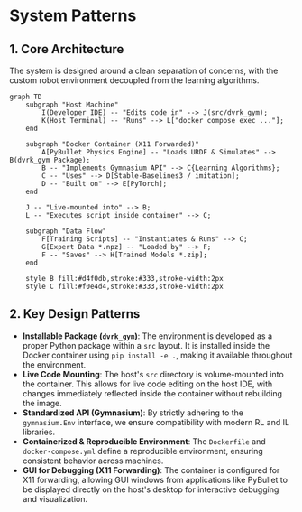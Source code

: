 # System Patterns

## 1. Core Architecture
The system is designed around a clean separation of concerns, with the custom robot environment decoupled from the learning algorithms.

```mermaid
graph TD
    subgraph "Host Machine"
        I(Developer IDE) -- "Edits code in" --> J(src/dvrk_gym);
        K(Host Terminal) -- "Runs" --> L["docker compose exec ..."];
    end

    subgraph "Docker Container (X11 Forwarded)"
        A[PyBullet Physics Engine] -- "Loads URDF & Simulates" --> B(dvrk_gym Package);
        B -- "Implements Gymnasium API" --> C{Learning Algorithms};
        C -- "Uses" --> D[Stable-Baselines3 / imitation];
        D -- "Built on" --> E[PyTorch];
    end
    
    J -- "Live-mounted into" --> B;
    L -- "Executes script inside container" --> C;

    subgraph "Data Flow"
        F[Training Scripts] -- "Instantiates & Runs" --> C;
        G[Expert Data *.npz] -- "Loaded by" --> F;
        F -- "Saves" --> H[Trained Models *.zip];
    end

    style B fill:#d4f0db,stroke:#333,stroke-width:2px
    style C fill:#f0e4d4,stroke:#333,stroke-width:2px
```

## 2. Key Design Patterns

-   **Installable Package (`dvrk_gym`)**: The environment is developed as a proper Python package within a `src` layout. It is installed inside the Docker container using `pip install -e .`, making it available throughout the environment.
-   **Live Code Mounting**: The host's `src` directory is volume-mounted into the container. This allows for live code editing on the host IDE, with changes immediately reflected inside the container without rebuilding the image.
-   **Standardized API (Gymnasium)**: By strictly adhering to the `gymnasium.Env` interface, we ensure compatibility with modern RL and IL libraries.
-   **Containerized & Reproducible Environment**: The `Dockerfile` and `docker-compose.yml` define a reproducible environment, ensuring consistent behavior across machines.
-   **GUI for Debugging (X11 Forwarding)**: The container is configured for X11 forwarding, allowing GUI windows from applications like PyBullet to be displayed directly on the host's desktop for interactive debugging and visualization.
